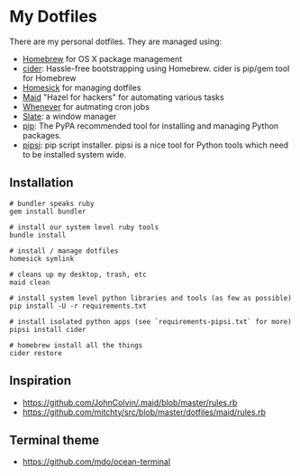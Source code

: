 My Dotfiles
===========

There are my personal dotfiles. They are managed using:

- [Homebrew][4] for OS X package management
- [cider][7]: Hassle-free bootstrapping using Homebrew. cider is pip/gem tool for Homebrew
- [Homesick][1] for managing dotfiles
- [Maid][2] "Hazel for hackers" for automating various tasks
- [Whenever][3] for autmating cron jobs
- [Slate][5]: a window manager
- [pip][6]: The PyPA recommended tool for installing and managing Python packages.
- [pipsi][8]: pip script installer. pipsi is a nice tool for Python tools which need to be installed system wide.

Installation
------------

    # bundler speaks ruby
    gem install bundler

    # install our system level ruby tools
    bundle install

    # install / manage dotfiles
    homesick symlink

    # cleans up my desktop, trash, etc
    maid clean

    # install system level python libraries and tools (as few as possible)
    pip install -U -r requirements.txt

    # install isolated python apps (see `requirements-pipsi.txt` for more)
    pipsi install cider

    # homebrew install all the things
    cider restore

Inspiration
-----------

- https://github.com/JohnColvin/.maid/blob/master/rules.rb
- https://github.com/mitchty/src/blob/master/dotfiles/maid/rules.rb

Terminal theme
--------------

- https://github.com/mdo/ocean-terminal


[1]: https://github.com/technicalpickles/homesick
[2]: https://github.com/benjaminoakes/maid
[3]: https://github.com/javan/whenever
[4]: http://brew.sh/
[5]: https://github.com/jigish/slate
[6]: https://pip.pypa.io/en/latest/
[7]: https://github.com/msanders/cider
[8]: https://github.com/mitsuhiko/pipsi

